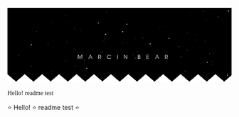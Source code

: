 ![banner_error](banner1.gif "banner")


<p style="font-family: Avantgarde";> Hello! readme test</p>  ⭐ Hello! ⭐ readme test ⭐
